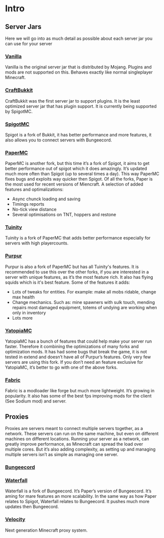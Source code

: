 # Intro

## Server Jars

Here we will go into as much detail as possible about each server jar you can use for your server

### [Vanilla](https://getbukkit.org/download/vanilla)

Vanilla is the original server jar that is distributed by Mojang. Plugins and mods are not supported on this. Behaves exactly like normal singleplayer Minecraft.

### [CraftBukkit](https://getbukkit.org/download/craftbukkit)

CraftBukkit was the first server jar to support plugins. It is the least optimized server jar that has plugin support. It is currently being supported by SpigotMC.

### [SpigotMC](https://getbukkit.org/download/spigot)

Spigot is a fork of Bukkit, it has better performance and more features, it also allows you to connect servers with Bungeecord.

### [PaperMC](https://papermc.io/downloads)

PaperMC is another fork, but this time it’s a fork of Spigot, it aims to get better performance out of spigot which it does amazingly. It’s updated much more often than Spigot (up to several times a day). This way PaperMC fixes bugs and exploits way quicker then Spigot. Of all the forks, Paper is the most used for recent versions of Miencraft.
A selection of added features and optimalizations:

- Async chunck loading and saving
- Timings reports
- No-tick view distance
- Several optimisations on TNT, hoppers and restone

### [Tuinity](https://github.com/Spottedleaf/Tuinity)

Tuinity is a fork of PaperMC that adds better performance especially for servers with high playercounts.

### [Purpur](https://github.com/pl3xgaming/Purpur)

Purpur is also a fork of PaperMC but has all Tuinity's features. It is recommended to use this over the other forks, if you are interested in a server with unique features, as it’s the most feature rich. It also has flying squids which is it's best feature.
Some of the features it adds:

- Lots of tweaks for entities. For example: make all mobs ridable, change max health
- Change mechanics. Such as: mine spawners with sulk touch, mending repairs most damaged equipment, totems of undying are working when only in inventory
- Lots more

### [YatopiaMC](https://github.com/YatopiaMC/Yatopia)

YatopiaMC has a bunch of features that could help make your server run faster. Therefore it combining the optimizations of many forks and optimization mods.
It has had some bugs that break the game, it is not tested in extend and doesn’t have all of Purpur’s features. Only very few servers are using this fork. If you don’t need an feature exclusive for YatopiaMC, it’s better to go with one of the above forks.

### [Fabric](https://fabricmc.net/)

Fabric is a modloader like forge but much more lightweight. It’s growing in popularity. It also has some of the best fps improving mods for the client (See Sodium mod) and server.

## Proxies

Proxies are servers meant to connect multiple servers together, as a network. These servers can run on the same machine, but even on different machines on different locations. Running your server as a network, can greatly improve performance, as Minecraft can spread the load over multiple cores. But it’s also adding complexity, as setting up and managing multiple servers isn’t as simple as managing one server.

### [Bungeecord](https://ci.md-5.net/job/BungeeCord/)

### [Waterfall](https://papermc.io/downloads#Waterfall)

Waterfall is a fork of Bungeecord. It’s Paper’s version of Bungeecord. It’s aming for mare features an more scalability. In the same way as how Paper relates to Spigot, Waterfall relates to Bungeecord. It pushes much more updates then Bungeecord.

### [Velocity](https://velocitypowered.com/)

Next generation Minecraft proxy system.
